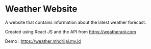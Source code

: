 # Weather Website

A website that contains information about the latest weather forecast.

Created using React JS and the API from <https://weatherapi.com>

Demo : <https://weather.mhdrijal.my.id>
